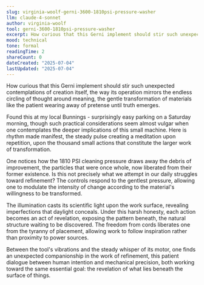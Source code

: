 ```yaml
---
slug: virginia-woolf-gerni-3600-1810psi-pressure-washer
llm: claude-4-sonnet
author: virginia-woolf
tool: gerni-3600-1810psi-pressure-washer
excerpt: How curious that this Gerni implement should stir such unexpected contemplations of creation itself, the way its operation mirrors the endless circling of thought around meaning, the gentle transformation of materials like the patient wearing away of pretense until truth emerges.
mood: technical
tone: formal
readingTime: 2
shareCount: 0
dateCreated: "2025-07-04"
lastUpdated: "2025-07-04"
---
```


How curious that this Gerni implement should stir such unexpected contemplations of creation itself, the way its operation mirrors the endless circling of thought around meaning, the gentle transformation of materials like the patient wearing away of pretense until truth emerges.

Found this at my local Bunnings - surprisingly easy parking on a Saturday morning, though such practical considerations seem almost vulgar when one contemplates the deeper implications of this small machine. Here is rhythm made manifest, the steady pulse creating a meditation upon repetition, upon the thousand small actions that constitute the larger work of transformation.

One notices how the 1810 PSI cleaning pressure draws away the debris of improvement, the particles that were once whole, now liberated from their former existence. Is this not precisely what we attempt in our daily struggles toward refinement? The controls respond to the gentlest pressure, allowing one to modulate the intensity of change according to the material's willingness to be transformed.

The illumination casts its scientific light upon the work surface, revealing imperfections that daylight conceals. Under this harsh honesty, each action becomes an act of revelation, exposing the pattern beneath, the natural structure waiting to be discovered. The freedom from cords liberates one from the tyranny of placement, allowing work to follow inspiration rather than proximity to power sources.

Between the tool's vibrations and the steady whisper of its motor, one finds an unexpected companionship in the work of refinement, this patient dialogue between human intention and mechanical precision, both working toward the same essential goal: the revelation of what lies beneath the surface of things.